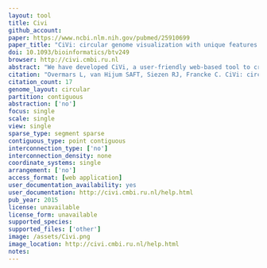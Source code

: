 ```yaml
---
layout: tool 
title: Civi
github_account: 
paper: https://www.ncbi.nlm.nih.gov/pubmed/25910699
paper_title: "CiVi: circular genome visualization with unique features to analyze sequence elements."
doi: 10.1093/bioinformatics/btv249
browser: http://civi.cmbi.ru.nl
abstract: "We have developed CiVi, a user-friendly web-based tool to create custom circular maps to aid the analysis of microbial genomes and sequence elements. Sequence related data such as gene-name, COG class, PFAM domain, GC%, and subcellular location can be comprehensively viewed. Quantitative gene-related data (e.g. expression ratios or read counts) as well as predicted sequence elements (e.g. regulatory sequences) can be uploaded and visualized. CiVi accommodates the analysis of genomic elements by allowing a visual interpretation in the context of: (i) their genome-wide distribution, (ii) provided experimental data and (iii) the local orientation and location with respect to neighboring genes. CiVi thus enables both experts and non-experts to conveniently integrate public genome data with the results of genome analyses in circular genome maps suitable for publication."
citation: "Overmars L, van Hijum SAFT, Siezen RJ, Francke C. CiVi: circular genome visualization with unique features to analyze sequence elements. Bioinformatics. academic.oup.com; 2015;31: 2867–2869."
citation_count: 17
genome_layout: circular
partition: contiguous
abstraction: ['no']
focus: single
scale: single
view: single
sparse_type: segment sparse
contiguous_type: point contiguous
interconnection_type: ['no']
interconnection_density: none
coordinate_systems: single
arrangement: ['no']
access_format: [web application]
user_documentation_availability: yes
user_documentation: http://civi.cmbi.ru.nl/help.html
pub_year: 2015
license: unavailable
license_form: unavailable
supported_species: 
supported_files: ['other']
image: /assets/Civi.png
image_location: http://civi.cmbi.ru.nl/help.html
notes: 
---
```

